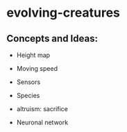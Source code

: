 # evolving-creatures

## Concepts and Ideas:

- Height map
- Moving speed
- Sensors
- Species
- altruism: sacrifice

- Neuronal network
